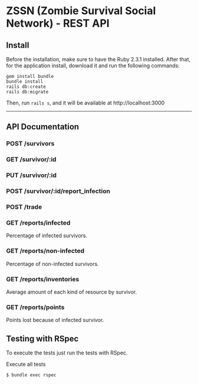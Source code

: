 # ZSSN (Zombie Survival Social Network) - REST API

## Install

Before the installation, make sure to have the Ruby 2.3.1 installed.
After that, for the application install, download it and run the following commands:

```
gem install bundle
bundle install
rails db:create
rails db:migrate
```

Then, run `rails s`, and it will be available at http://localhost:3000

-------------------------------------------------------------------------

## API Documentation

### POST /survivors


### GET /survivor/:id


### PUT /survivor/:id


### POST /survivor/:id/report_infection

### POST /trade


### GET /reports/infected
Percentage of infected survivors.


### GET /reports/non-infected
Percentage of non-infected survivors.

### GET /reports/inventories
Average amount of each kind of resource by survivor.

### GET /reports/points
Points lost because of infected survivor.


## Testing with RSpec

To execute the tests just run the tests with RSpec.

Execute all tests

~~~ sh
$ bundle exec rspec
~~~
